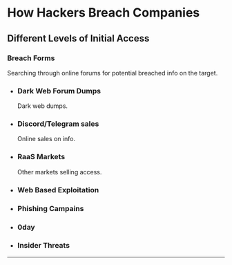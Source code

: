 # How Hackers Breach Companies

## Different Levels of Initial Access

### Breach Forms

Searching through online forums for potential breached info on the target.

- ### Dark Web Forum Dumps

	Dark web dumps.

- ### Discord/Telegram sales

	Online sales on info.

- ### RaaS Markets

	Other markets selling access.

- ### Web Based Exploitation

- ### Phishing Campains

- ### 0day

- ### Insider Threats

---
